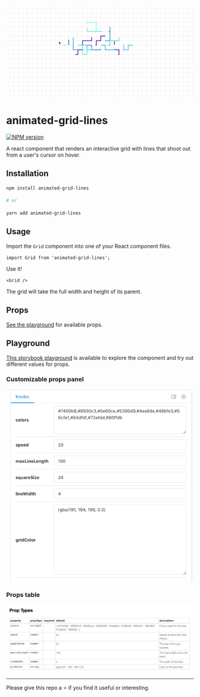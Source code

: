 ![demo](./demo.gif)

# animated-grid-lines

[![NPM version](http://img.shields.io/npm/v/animated-grid-lines?style=for-the-badge&colorA=023e8a&colorB=00b4d8)](https://www.npmjs.com/package/animated-grid-lines)

A react component that renders an interactive grid with lines that shoot out from a user's cursor on hover.

## Installation

```bash
npm install animated-grid-lines

# or

yarn add animated-grid-lines
```

## Usage

Import the `Grid` component into one of your React component files.

```tsx
import Grid from 'animated-grid-lines';
```

Use it!

```tsx
<Grid />
```

The grid will take the full width and height of its parent.

## Props

[See the playground](https://robertcoopercode.github.io/animated-grid-lines) for available props.

## Playground

[This storybook playground](https://robertcoopercode.github.io/animated-grid-lines) is available to explore the component and try out different values for props.

### Customizable props panel

![Playground 1](./playground-1.png)

### Props table

![Playground 2](./playground-2.png)

---

Please give this repo a ⭐️ if you find it useful or interesting.